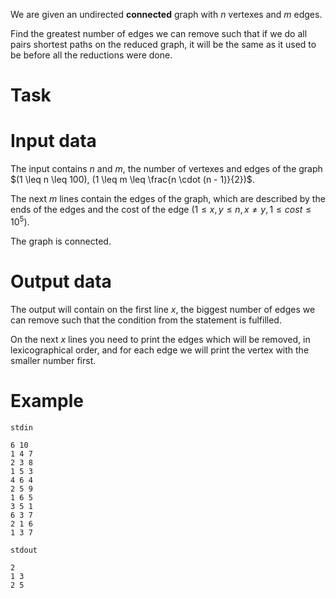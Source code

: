 
We are given an undirected **connected** graph with $n$ vertexes and $m$ edges.

Find the greatest number of edges we can remove such that if we do all pairs shortest paths on the reduced graph, it will be the same as it used to be before all the reductions were done.

# Task

# Input data

The input contains $n$ and $m$, the number of vertexes and edges of the graph $(1 \leq n \leq 100), (1 \leq m \leq \frac{n \cdot (n - 1)}{2})$.

The next $m$ lines contain the edges of the graph, which are described by the ends of the edges and the cost of the edge $(1 \leq x, y \leq n, x \neq y, 1 \leq cost \leq 10^5)$.

The graph is connected.

# Output data

The output will contain on the first line $x$, the biggest number of edges we can remove such that the condition from the statement is fulfilled.

On the next $x$ lines you need to print the edges which will be removed, in lexicographical order, and for each edge we will print the vertex with the smaller number first.

Example
=======

`stdin`
```
6 10
1 4 7
2 3 8
1 5 3
4 6 4
2 5 9
1 6 5
3 5 1
6 3 7
2 1 6
1 3 7
```

`stdout`
```
2    
1 3
2 5
```
